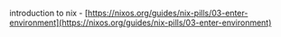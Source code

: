 introduction to nix - [https://nixos.org/guides/nix-pills/03-enter-environment](https://nixos.org/guides/nix-pills/03-enter-environment)
